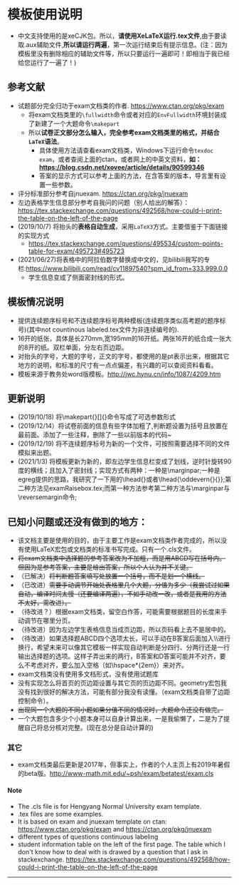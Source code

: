 # 模板使用说明
- 中文支持使用的是xeCJK包。所以，**请使用XeLaTeX运行.tex文件**,由于要读取.aux辅助文件,**所以请运行两遍**，第一次运行结束后有提示信息。(注：因为模板里没有删除相应的辅助文件等，所以只要运行一遍即可！即相当于我已经给您运行了一遍了！)
## 参考文献
- 试题部分完全归功于exam文档类的作者. https://www.ctan.org/pkg/exam
  - 将exam文档类里的```\fullwidth```命令或者对应的```EnvFullwidth```环境封装成了新建了一个大题命令```\makepart```
  - 所以**试卷正文部分怎么输入，完全参考exam文档类里的格式，并结合```LaTeX```语法**。
    - 具体使用方法请查看exam文档类，Windows下运行命令```texdoc exam```，或者查阅上面的ctan，或者网上的中英文资料，**如：https://blog.csdn.net/xovee/article/details/90599346**
    - 答案的显示方式可以参考上面的方法，在含答案的版本，导言里有设置一些参数。
- 评分标准部分参考自jnuexam. https://ctan.org/pkg/jnuexam
- 左边表格学生信息部分参考自我问的问题（别人给出的解答）： https://tex.stackexchange.com/questions/492568/how-could-i-print-the-table-on-the-left-of-the-page
- (2019/10/7) 将抬头的**表格自动生成**，采用`LaTeX3`方式。主要借鉴于下面链接的实现方式
  - https://tex.stackexchange.com/questions/495534/custom-points-table-for-exam/495723#495723
- (2021/06/27)将表格中的阿拉伯数字替换成中文的，见bilibili我写的专栏:https://www.bilibili.com/read/cv11897540?spm_id_from=333.999.0.0
  - 学生信息变成了侧面密封线的形式。
## 模板情况说明
- 提供连续题序标号和不连续题序标号两种模板(连续题序类似高考题的题序标号)(其中not countinous labeled.tex文件为非连续编号的).
- 16开的纸张，具体是长270mm,宽195mm的16开纸。两张16开的纸合成一张大的8开的纸。双栏单面，分左右页边距。
- 对抬头的字号，大题的字号，正文的字号，都使用的是pt表示出来，根据其它地方的说明，和标准的尺寸有一点点偏差，有兴趣的可以查阅资料看看。
- 模板来源于教务处word版模板。http://jwc.hynu.cn/info/1087/4209.htm
## 更新说明
 - (2019/10/18) 将\makepart{}[]{}命令写成了可选参数形式
 - (2019/12/14）将试卷前面的信息有些字体加粗了,判断题设置为括号且放置在最前面。添加了一些注释，删除了一些以前版本的代码~
 - (2019/12/19) 将不连续题序标号为新的一个文件，可按照需要选择不同的文件模拟来出题。
 - (2021/1/3) 将模板更新为新的，即左边学生信息栏变成了划线，逆时针旋转90度的横线；且加入了密封线；实现方式有两种：一种是\marginpar;一种是egreg提供的思路，我研究了一下用的\lhead{}或者\lhead{\oddevern{}{}};第二种方法见examRaisebox.tex;而第一种方法参考第二种方法与\marginpar与\reversemargin命令;
## 已知小问题或还没有做到的地方：
- 该文档主要是使用的目的，由于主要工作是exam文档类作者完成的，所以没有使用LaTeX宏包或文档类的标准书写完成。只有一个.cls文件。
- ~~将exam文档类中选择题的参考答案改为不加粗，而是用ABCD写在括号内。但因为是参考答案，主要是给出答案，所以个人认为并不关键。~~
- （已解决）~~将判断题答案填写处放置一个括号，而不是划一个横线。~~
- （已改进）~~需要手动调节开始处表格里几个大题，分值为多少（我尝试过如果自动，编译时间太慢（还要编译两遍），不如手动改一改，或者是我用的方法不太好，需改进）。~~
- （待改进？）根据exam文档类，留空白作答，可能需要根据题目的长度来手动调节在哪里分页。
- （待改进）因为左边学生表格信息当成页边距，所以页码看上去不是居中的。
- （待改进）如果选择题ABCD四个选项太长，可以手动在B答案后面加入\\\进行换行，希望未来可以像其它模板一样实现自动判断是分四行、分两行还是一行输出选择题的选项。这样子弄出来的两行，B答案和D答案可能并不对齐，要么不考虑对齐，要么加入空格（如\hspace*{2em}）来对齐。
- exam文档类没有使用多文档形式，没有使用试题库
- 没有实现怎么将首页的页边距设置与其它页的页边距不同。geometry宏包我没有找到很好的解决方法，可能有部分我没有读懂。（exam文档类自带了边距控制命令）。
- ~~出现同一个大题的不同小题如果分值不同的情况时，大题命令还没有做完。~~
- 一个大题包含多少个小题本身可以自身计算出来，一是我偷懒了，二是为了提醒自己将总分核对完整。(现在总分是自动计算的)

### 其它
- exam文档类最后更新是2017年，但事实上，作者的个人主页上有2019年暑假的beta版。http://www-math.mit.edu/~psh/exam/betatest/exam.cls

#### Note
- The .cls file is for Hengyang Normal University exam template.
- .tex files are some examples.
- It is based on exam and jnuexam template on ctan: https://www.ctan.org/pkg/exam and https://ctan.org/pkg/jnuexam
- different types of questions continuous labeling
- student information table on the left of the first page. The table which I don't know how to deal with is drawed by a question that I ask in stackexchange. https://tex.stackexchange.com/questions/492568/how-could-i-print-the-table-on-the-left-of-the-page
---
